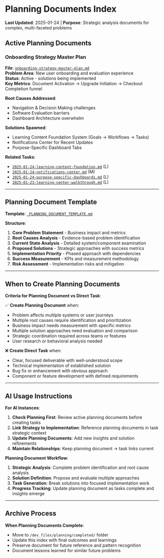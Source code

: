 # Planning Documents Index

**Last Updated**: 2025-01-24 | **Purpose**: Strategic analysis documents for complex, multi-faceted problems

## Active Planning Documents

### **Onboarding Strategy Master Plan** 
**File**: [`onboarding-strategy-master-plan.md`](onboarding-strategy-master-plan.md)  
**Problem Area**: New user onboarding and evaluation experience  
**Status**: Active - solutions being implemented  
**Key Metrics**: Document Activation → Upgrade Initiation → Checkout Completion funnel  

**Root Causes Addressed**:
- Navigation & Decision Making challenges
- Software Evaluation barriers  
- Dashboard Architecture overwhelm

**Solutions Spawned**:
- Learning Content Foundation System (Goals → Workflows → Tasks)
- Notifications Center for Recent Updates
- Purpose-Specific Dashboard Tabs

**Related Tasks**:
- [`2025-01-24-learning-content-foundation.md`](../tasks/active/2025-01-24-learning-content-foundation.md) (L)
- [`2025-01-24-notifications-center.md`](../tasks/active/2025-01-24-notifications-center.md) (M)  
- [`2025-01-24-purpose-specific-dashboards.md`](../tasks/active/2025-01-24-purpose-specific-dashboards.md) (L)
- [`2025-01-23-learning-center-walkthrough.md`](../tasks/active/2025-01-23-learning-center-walkthrough.md) (L)

---

## Planning Document Template

**Template**: [`_PLANNING_DOCUMENT_TEMPLATE.md`](_PLANNING_DOCUMENT_TEMPLATE.md)

**Structure**:
1. **Core Problem Statement** - Business impact and metrics
2. **Root Causes Analysis** - Evidence-based problem identification  
3. **Current State Analysis** - Detailed system/component examination
4. **Proposed Solutions** - Strategic approaches with success metrics
5. **Implementation Priority** - Phased approach with dependencies
6. **Success Measurement** - KPIs and measurement methodology
7. **Risk Assessment** - Implementation risks and mitigation

---

## When to Create Planning Documents

**Criteria for Planning Document vs Direct Task**:

✅ **Create Planning Document** when:
- Problem affects multiple systems or user journeys
- Multiple root causes require identification and prioritization  
- Business impact needs measurement with specific metrics
- Multiple solution approaches need evaluation and comparison
- Strategic coordination required across teams or features
- User research or behavioral analysis needed

❌ **Create Direct Task** when:
- Clear, focused deliverable with well-understood scope
- Technical implementation of established solution
- Bug fix or enhancement with obvious approach  
- Component or feature development with defined requirements

---

## AI Usage Instructions

**For AI Instances**:
1. **Check Planning First**: Review active planning documents before creating tasks
2. **Link Strategy to Implementation**: Reference planning documents in task strategic context
3. **Update Planning Documents**: Add new insights and solution refinements
4. **Maintain Relationships**: Keep planning document → task links current

**Planning Document Workflow**:
1. **Strategic Analysis**: Complete problem identification and root cause analysis
2. **Solution Definition**: Propose and evaluate multiple approaches  
3. **Task Generation**: Break solutions into focused implementation work
4. **Progress Tracking**: Update planning document as tasks complete and insights emerge

---

## Archive Process

**When Planning Documents Complete**:
- Move to `/dev_files/planning/completed/` folder
- Update this index with final outcomes and learnings
- Preserve document for future reference and pattern recognition
- Document lessons learned for similar future problems